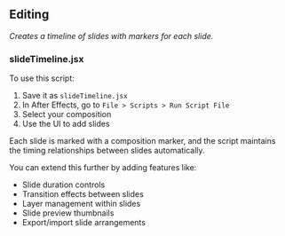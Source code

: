 ## Editing

_Creates a timeline of slides with markers for each slide._

### slideTimeline.jsx

To use this script:
1. Save it as `slideTimeline.jsx`
2. In After Effects, go to `File > Scripts > Run Script File`
3. Select your composition
4. Use the UI to add slides

Each slide is marked with a composition marker, and the script maintains the timing relationships between slides automatically.

You can extend this further by adding features like:
- Slide duration controls
- Transition effects between slides
- Layer management within slides
- Slide preview thumbnails
- Export/import slide arrangements
